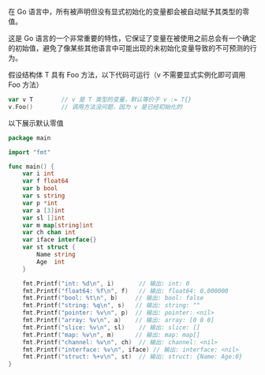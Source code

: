 在 Go 语言中，所有被声明但没有显式初始化的变量都会被自动赋予其类型的零值。

这是 Go 语言的一个非常重要的特性，它保证了变量在被使用之前总会有一个确定的初始值，避免了像某些其他语言中可能出现的未初始化变量导致的不可预测的行为。

假设结构体 T 具有 Foo 方法，以下代码可运行（v 不需要显式实例化即可调用 Foo 方法）

```go
var v T        // v 是 T 类型的变量，默认等价于 v := T{}
v.Foo()        // 调用方法没问题，因为 v 是已经初始化的
```

以下展示默认零值

```go
package main

import "fmt"

func main() {
	var i int
	var f float64
	var b bool
	var s string
	var p *int
	var a [3]int
	var sl []int
	var m map[string]int
	var ch chan int
	var iface interface{}
	var st struct {
		Name string
		Age  int
	}

	fmt.Printf("int: %d\n", i)       // 输出: int: 0
	fmt.Printf("float64: %f\n", f)   // 输出: float64: 0.000000
	fmt.Printf("bool: %t\n", b)     // 输出: bool: false
	fmt.Printf("string: %q\n", s)   // 输出: string: ""
	fmt.Printf("pointer: %v\n", p)  // 输出: pointer: <nil>
	fmt.Printf("array: %v\n", a)    // 输出: array: [0 0 0]
	fmt.Printf("slice: %v\n", sl)    // 输出: slice: []
	fmt.Printf("map: %v\n", m)      // 输出: map: map[]
	fmt.Printf("channel: %v\n", ch)  // 输出: channel: <nil>
	fmt.Printf("interface: %v\n", iface) // 输出: interface: <nil>
	fmt.Printf("struct: %+v\n", st)  // 输出: struct: {Name: Age:0}
}
```

